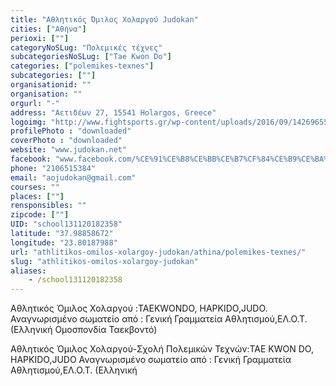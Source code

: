 ```yaml
---
title: "Aθλητικός Όμιλος Χολαργού Judokan"
cities: ["Αθήνα"]
perioxi: [""]
categoryNoSLug: "Πολεμικές τέχνες"
subcategoriesNoSLug: ["Tae Kwon Do"]
categories: ["polemikes-texnes"]
subcategories: [""]
organisationid: ""
organisation: ""
orgurl: "-"
address: "Αετιδέων 27, 15541 Holargos, Greece"
logoimg: "http://www.fightsports.gr/wp-content/uploads/2016/09/14269655_1278007518879116_1055092845_n.jpg"
profilePhoto : "downloaded"
coverPhoto : "downloaded"
website: "www.judokan.net"
facebook: "www.facebook.com/%CE%91%CE%B8%CE%BB%CE%B7%CF%84%CE%B9%CE%BA%CF%8C%CF%82-%CE%8C%CE%BC%CE%B9%CE%BB%CE%BF%CF%82-%CE%A7%CE%BF%CE%BB%CE%B1%CF%81%CE%B3%CE%BF%CF%8D-Judokan-1458718454397294/"
phone: "2106515384"
email: "aojudokan@gmail.com"
courses: ""
places: [""]
rensponsibles: ""
zipcode: [""]
UID: "school131120182358"
latitude: "37.98858672"
longitude: "23.80187988"
url: "athlitikos-omilos-xolargoy-judokan/athina/polemikes-texnes/"
slug: "athlitikos-omilos-xolargoy-judokan"
aliases:
    - /school131120182358
---
```



Αθλητικός Όμιλος Χολαργού :TAEKWONDO, HAPKIDO,JUDO. Αναγνωρισμένο σωματείο από : Γενική Γραμματεία Αθλητισμού,ΕΛ.Ο.Τ. (Ελληνική Ομοσπονδία Ταεκβοντό)

Αθλητικός Όμιλος Χολαργού-Σχολή Πολεμικών Τεχνών:TAE KWON DO, HAPKIDO,JUDO Αναγνωρισμένο σωματείο από : Γενική Γραμματεία Αθλητισμού,ΕΛ.Ο.Τ. (Ελληνική